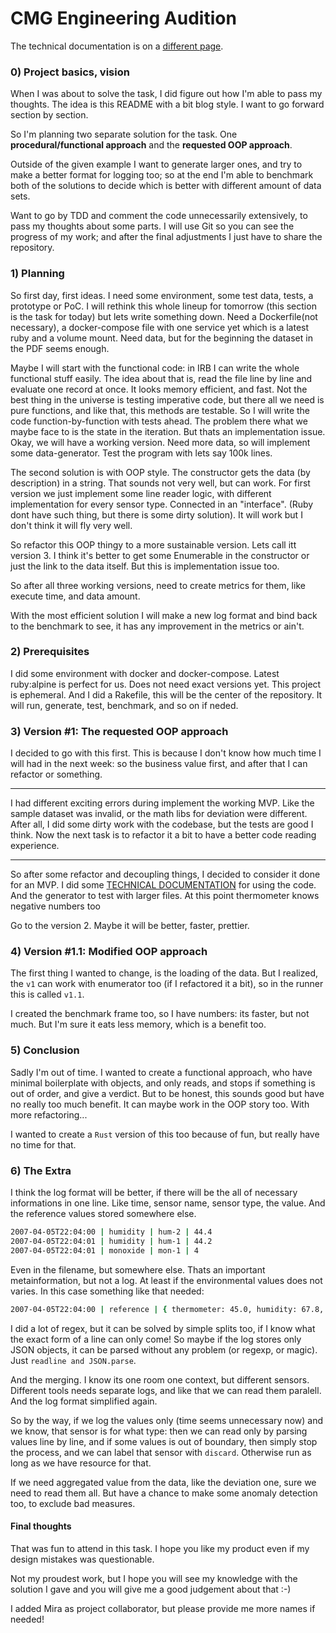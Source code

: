 # CMG Engineering Audition
The technical documentation is on a [different page][1].

### 0) Project basics, vision
When I was about to solve the task, I did figure out how I'm able to pass my thoughts. The idea is this README with a bit blog style. I want to go forward section by section.

So I'm planning two separate solution for the task. One **procedural/functional approach** and the **requested OOP approach**.

Outside of the given example I want to generate larger ones, and try to make a better format for logging too; so at the end I'm able to benchmark both of the solutions to decide which is better with different amount of data sets.

Want to go by TDD and comment the code unnecessarily extensively, to pass my thoughts about some parts. I will use Git so you can see the progress of my work; and after the final adjustments I just have to share the repository.

### 1) Planning
So first day, first ideas. I need some environment, some test data, tests, a prototype or PoC.
I will rethink this whole lineup for tomorrow (this section is the task for today) but lets write something down.
Need a Dockerfile(not necessary), a docker-compose file with one service yet which is a latest ruby and a volume mount. 
Need data, but for the beginning the dataset in the PDF seems enough.

Maybe I will start with the functional code: in IRB I can write the whole functional stuff easily.
The idea about that is, read the file line by line and evaluate one record at once. It looks memory efficient, and fast.
Not the best thing in the universe is testing imperative code, but there all we need is pure functions, and like that, this methods are testable.
So I will write the code function-by-function with tests ahead.
The problem there what we maybe face to is the state in the iteration. But thats an implementation issue.
Okay, we will have a working version. Need more data, so will implement some data-generator.
Test the program with lets say 100k lines.

The second solution is with OOP style. The constructor gets the data (by description) in a string. That sounds not very well, but can work.
For first version we just implement some line reader logic, with different implementation for every sensor type. Connected in an "interface". (Ruby dont have such thing, but there is some dirty solution).
It will work but I don't think it will fly very well.

So refactor this OOP thingy to a more sustainable version. Lets call itt version 3.
I think it's better to get some Enumerable in the constructor or just the link to the data itself.
But this is implementation issue too.

So after all three working versions, need to create metrics for them, like execute time, and data amount.

With the most efficient solution I will make a new log format and bind back to the benchmark to see, it has any improvement in the metrics or ain't.

### 2) Prerequisites
I did some environment with docker and docker-compose. Latest ruby:alpine is perfect for us.
Does not need exact versions yet. This project is ephemeral.
And I did a Rakefile, this will be the center of the repository.
It will run, generate, test, benchmark, and so on if neded.

### 3) Version #1: The requested OOP approach
I decided to go with this first. This is because I don't know how much time I will had in the next week: so the business value first, and after that I can refactor or something.

---

I had different exciting errors during implement the working MVP. Like the sample dataset was invalid, or the math libs for deviation were different.
After all, I did some dirty work with the codebase, but the tests are good I think.
Now the next task is to refactor it a bit to have a better code reading experience.

---

So after some refactor and decoupling things, I decided to consider it done for an MVP.
I did some [TECHNICAL DOCUMENTATION][1] for using the code.
And the generator to test with larger files. At this point thermometer knows negative numbers too

Go to the version 2. Maybe it will be better, faster, prettier.

### 4) Version #1.1: Modified OOP approach
The first thing I wanted to change, is the loading of the data.
But I realized, the `v1` can work with enumerator too (if I refactored it a bit),
so in the runner this is called `v1.1`.

I created the benchmark frame too, so I have numbers: its faster, but not much.
But I'm sure it eats less memory, which is a benefit too.

### 5) Conclusion
Sadly I'm out of time. I wanted to create a functional approach, who have minimal boilerplate with objects,
and only reads, and stops if something is out of order, and give a verdict.
But to be honest, this sounds good but have no really too much benefit.
It can maybe work in the OOP story too. With more refactoring...

I wanted to create a `Rust` version of this too because of fun, but really have no time for that.

### 6) The Extra
I think the log format will be better, if there will be the all of necessary informations in one line.
Like time, sensor name, sensor type, the value. And the reference values stored somewhere else.
```bash
2007-04-05T22:04:00 | humidity | hum-2 | 44.4
2007-04-05T22:04:01 | humidity | hum-1 | 44.2
2007-04-05T22:04:01 | monoxide | mon-1 | 4
```
Even in the filename, but somewhere else. Thats an important metainformation, but not a log.
At least if the environmental values does not varies. In this case something like that needed:
```bash
2007-04-05T22:04:00 | reference | { thermometer: 45.0, humidity: 67.8, monoxide: 3 }
```

I did a lot of regex, but it can be solved by simple splits too, if I know what the exact form of a line can only come!
So maybe if the log stores only JSON objects, it can be parsed without any problem (or regexp, or magic).
Just `readline and JSON.parse`.

And the merging. I know its one room one context, but different sensors.
Different tools needs separate logs, and like that we can read them paralell.
And the log format simplified again.

So by the way, if we log the values only (time seems unnecessary now) and we know, that sensor is for what type:
then we can read only by parsing values line by line, and if some values is out of boundary, then simply stop the process,
and we can label that sensor with `discard`. Otherwise run as long as we have resource for that.

If we need aggregated value from the data, like the deviation one, sure we need to read them all.
But have a chance to make some anomaly detection too, to exclude bad measures.

#### Final thoughts
That was fun to attend in this task. I hope you like my product even if my design mistakes was questionable.

Not my proudest work, but I hope you will see my knowledge with the solution I gave and you will give me a good judgement about that :-)

I added Mira as project collaborator, but please provide me more names if needed!

[1]: ./blob/master/TECHNICAL-DOCUMENTATION.md
